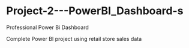 # Project-2---PowerBI_Dashboard-s

Professional Power Bi Dashboard

Complete Power BI project using retail store sales data
